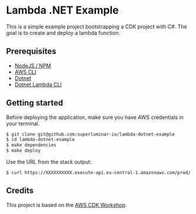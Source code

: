 # Lambda .NET Example

This is a simple example project bootstrapping a CDK project with C#. The goal is to create and deploy a lambda function.

## Prerequisites
* [NodeJS / NPM](https://nodejs.org/en/)
* [AWS CLI](https://docs.aws.amazon.com/cli/latest/userguide/install-cliv2.html)
* [Dotnet](https://dotnet.microsoft.com/download)
* [Dotnet Lambda CLI](https://docs.aws.amazon.com/lambda/latest/dg/csharp-package-cli.html)

## Getting started

Before deploying the application, make sure you have AWS credentials in your terminal.

```sh
$ git clone git@github.com:superluminar-io/lambda-dotnet-example
$ cd lambda-dotnet-example
$ make dependencies
$ make deploy
```

Use the URL from the stack output:
```
$ curl https://XXXXXXXXXX.execute-api.eu-central-1.amazonaws.com/prod/
```

## Credits

This project is based on the [AWS CDK Workshop](https://cdkworkshop.com/40-dotnet.html).